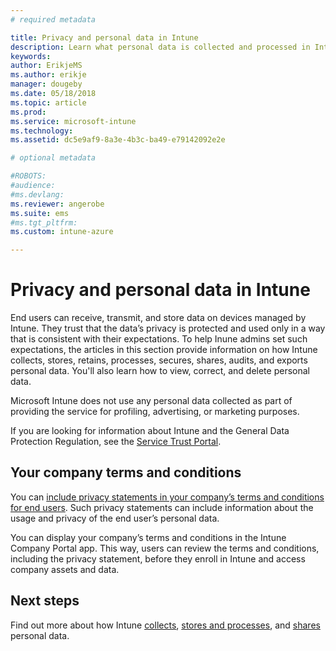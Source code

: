 ```yaml
---
# required metadata

title: Privacy and personal data in Intune
description: Learn what personal data is collected and processed in Intune.
keywords:
author: ErikjeMS
ms.author: erikje
manager: dougeby
ms.date: 05/18/2018
ms.topic: article
ms.prod:
ms.service: microsoft-intune
ms.technology:
ms.assetid: dc5e9af9-8a3e-4b3c-ba49-e79142092e2e

# optional metadata

#ROBOTS:
#audience:
#ms.devlang:
ms.reviewer: angerobe
ms.suite: ems
#ms.tgt_pltfrm:
ms.custom: intune-azure

---
```



# Privacy and personal data in Intune

End users can receive, transmit, and store data on devices managed by Intune. They trust that the data’s privacy is protected and used only in a way that is consistent with their expectations. To help Inune admins set such expectations, the articles in this section provide information on how Intune collects, stores, retains, processes, secures, shares, audits, and exports personal data. You'll also learn how to view, correct, and delete personal data.

Microsoft Intune does not use any personal data collected as part of providing the service for profiling, advertising, or marketing purposes.

If you are looking for information about Intune and the General Data Protection Regulation, see the [Service Trust Portal](https://servicetrust.microsoft.com/).

## Your company terms and conditions

You can [include privacy statements in your company’s terms and conditions for end users](company-portal-app.md). Such privacy statements can include information about the usage and privacy of the end user’s personal data.

You can display your company’s terms and conditions in the Intune Company Portal app. This way, users can review the terms and conditions, including the privacy statement, before they enroll in Intune and access company assets and data.

## Next steps

Find out more about how Intune [collects](privacy-data-collect.md), [stores and processes](privacy-data-store-process.md), and [shares](privacy-data-secure-share.md) personal data. 